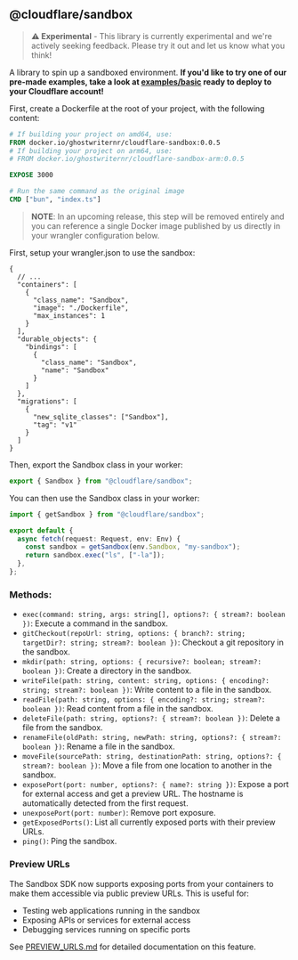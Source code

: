 ## @cloudflare/sandbox

> **⚠️ Experimental** - This library is currently experimental and we're actively seeking feedback. Please try it out and let us know what you think!

A library to spin up a sandboxed environment. **If you'd like to try one of our pre-made examples, take a look at [examples/basic](./examples/basic) ready to deploy to your Cloudflare account!**

First, create a Dockerfile at the root of your project, with the following content:

```Dockerfile
# If building your project on amd64, use:
FROM docker.io/ghostwriternr/cloudflare-sandbox:0.0.5
# If building your project on arm64, use:
# FROM docker.io/ghostwriternr/cloudflare-sandbox-arm:0.0.5

EXPOSE 3000

# Run the same command as the original image
CMD ["bun", "index.ts"]
```

> **NOTE**: In an upcoming release, this step will be removed entirely and you can reference a single Docker image published by us directly in your wrangler configuration below.

First, setup your wrangler.json to use the sandbox:

```jsonc
{
  // ...
  "containers": [
    {
      "class_name": "Sandbox",
      "image": "./Dockerfile",
      "max_instances": 1
    }
  ],
  "durable_objects": {
    "bindings": [
      {
        "class_name": "Sandbox",
        "name": "Sandbox"
      }
    ]
  },
  "migrations": [
    {
      "new_sqlite_classes": ["Sandbox"],
      "tag": "v1"
    }
  ]
}
```

Then, export the Sandbox class in your worker:

```ts
export { Sandbox } from "@cloudflare/sandbox";
```

You can then use the Sandbox class in your worker:

```ts
import { getSandbox } from "@cloudflare/sandbox";

export default {
  async fetch(request: Request, env: Env) {
    const sandbox = getSandbox(env.Sandbox, "my-sandbox");
    return sandbox.exec("ls", ["-la"]);
  },
};
```

### Methods:

- `exec(command: string, args: string[], options?: { stream?: boolean })`: Execute a command in the sandbox.
- `gitCheckout(repoUrl: string, options: { branch?: string; targetDir?: string; stream?: boolean })`: Checkout a git repository in the sandbox.
- `mkdir(path: string, options: { recursive?: boolean; stream?: boolean })`: Create a directory in the sandbox.
- `writeFile(path: string, content: string, options: { encoding?: string; stream?: boolean })`: Write content to a file in the sandbox.
- `readFile(path: string, options: { encoding?: string; stream?: boolean })`: Read content from a file in the sandbox.
- `deleteFile(path: string, options?: { stream?: boolean })`: Delete a file from the sandbox.
- `renameFile(oldPath: string, newPath: string, options?: { stream?: boolean })`: Rename a file in the sandbox.
- `moveFile(sourcePath: string, destinationPath: string, options?: { stream?: boolean })`: Move a file from one location to another in the sandbox.
- `exposePort(port: number, options?: { name?: string })`: Expose a port for external access and get a preview URL. The hostname is automatically detected from the first request.
- `unexposePort(port: number)`: Remove port exposure.
- `getExposedPorts()`: List all currently exposed ports with their preview URLs.
- `ping()`: Ping the sandbox.

### Preview URLs

The Sandbox SDK now supports exposing ports from your containers to make them accessible via public preview URLs. This is useful for:
- Testing web applications running in the sandbox
- Exposing APIs or services for external access
- Debugging services running on specific ports

See [PREVIEW_URLS.md](./PREVIEW_URLS.md) for detailed documentation on this feature.
